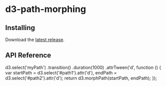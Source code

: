 # d3-path-morphing

## Installing

Download the [latest release](https://github.com/pratyushcrd/d3/d3-path-morphing/build/d3-path-morphing.js).

## API Reference

d3.select('myPath')
.transition()
.duration(1000)
.attrTween('d', function () {
    var startPath = d3.select('#path1').attr('d'),
      endPath = d3.select('#path2').attr('d');
    return d3.morphPath(startPath, endPath);
});